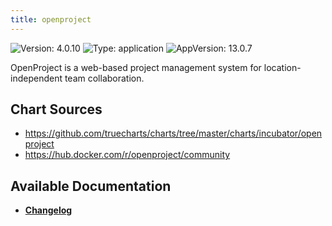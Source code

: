 ```yaml
---
title: openproject
---
```


![Version: 4.0.10](https://img.shields.io/badge/Version-4.0.10-informational?style=flat-square) ![Type: application](https://img.shields.io/badge/Type-application-informational?style=flat-square) ![AppVersion: 13.0.7](https://img.shields.io/badge/AppVersion-13.0.7-informational?style=flat-square)

OpenProject is a web-based project management system for location-independent team collaboration.

## Chart Sources

- https://github.com/truecharts/charts/tree/master/charts/incubator/openproject
- https://hub.docker.com/r/openproject/community

## Available Documentation

- [**Changelog**](./CHANGELOG.md)
